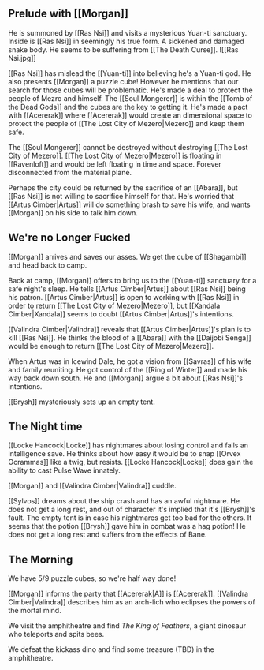 ## Prelude with [[Morgan]]
He is summoned by [[Ras Nsi]] and visits a mysterious Yuan-ti sanctuary. Inside is [[Ras Nsi]] in seemingly his true form. A sickened and damaged snake body. He seems to be suffering from [[The Death Curse]].
![[Ras Nsi.jpg]]

[[Ras Nsi]] has mislead the [[Yuan-ti]] into believing he's a Yuan-ti god. He also presents [[Morgan]] a puzzle cube! However he mentions that our search for those cubes will be problematic. He's made a deal to protect the people of Mezro and himself. The [[Soul Mongerer]] is within the [[Tomb of the Dead Gods]] and the cubes are the key to getting it. He's made a pact with [[Acererak]] where [[Acererak]] would create an dimensional space to protect the people of [[The Lost City of Mezero|Mezero]] and keep them safe.

The [[Soul Mongerer]] cannot be destroyed without destroying [[The Lost City of Mezero]]. [[The Lost City of Mezero|Mezero]] is floating in [[Ravenloft]] and would be left floating in time and space. Forever disconnected from the material plane.

Perhaps the city could be returned by the sacrifice of an [[Abara]], but [[Ras Nsi]] is not willing to sacrifice himself for that. He's worried that [[Artus Cimber|Artus]] will do something brash to save his wife, and wants [[Morgan]] on his side to talk him down.

## We're no Longer Fucked
[[Morgan]] arrives and saves our asses. We get the cube of [[Shagambi]] and head back to camp.

Back at camp, [[Morgan]] offers to bring us to the [[Yuan-ti]] sanctuary for a safe night's sleep. He tells [[Artus Cimber|Artus]] about [[Ras Nsi]] being his patron. [[Artus Cimber|Artus]] is open to working with [[Ras Nsi]] in order to return [[The Lost City of Mezero|Mezero]], but [[Xandala Cimber|Xandala]] seems to doubt [[Artus Cimber|Artus]]'s intentions.

[[Valindra Cimber|Valindra]] reveals that [[Artus Cimber|Artus]]'s plan is to kill [[Ras Nsi]]. He thinks the blood of a [[Abara]] with the [[Daijobi Senga]] would be enough to return [[The Lost City of Mezero|Mezero]].

When Artus was in Icewind Dale, he got a vision from [[Savras]] of his wife and family reuniting. He got control of the [[Ring of Winter]] and made his way back down south. He and [[Morgan]] argue a bit about [[Ras Nsi]]'s intentions.

[[Brysh]] mysteriously sets up an empty tent.

## The Night time
[[Locke Hancock|Locke]] has nightmares about losing control and fails an intelligence save. He thinks about how easy it would be to snap [[Orvex Ocrammas]] like a twig, but resists. [[Locke Hancock|Locke]] does gain the ability to cast Pulse Wave innately.

[[Morgan]] and [[Valindra Cimber|Valindra]] cuddle.

[[Sylvos]] dreams about the ship crash and has an awful nightmare. He does not get a long rest, and out of character it's implied that it's [[Brysh]]'s fault. The empty tent is in case his nightmares get too bad for the others. It seems that the potion [[Brysh]] gave him in combat was a hag potion! He does not get a long rest and suffers from the effects of Bane.

## The Morning
We have 5/9 puzzle cubes, so we're half way done!

[[Morgan]] informs the party that [[Acererak|A]] is [[Acererak]]. [[Valindra Cimber|Valindra]] describes him as an arch-lich who eclipses the powers of the mortal mind.

We visit the amphitheatre and find *The King of Feathers*, a giant dinosaur who teleports and spits bees.

We defeat the kickass dino and find some treasure (TBD) in the amphitheatre.